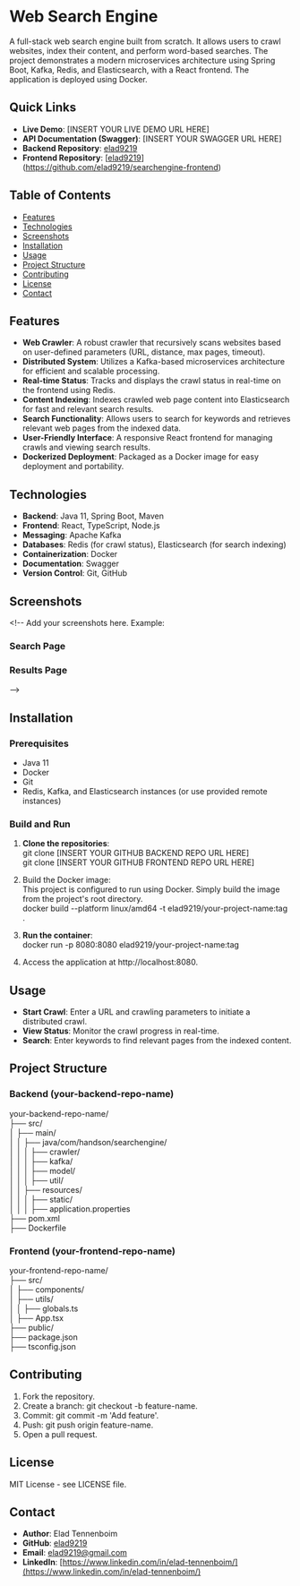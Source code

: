 # **Web Search Engine**

A full-stack web search engine built from scratch. It allows users to crawl websites, index their content, and perform word-based searches. The project demonstrates a modern microservices architecture using Spring Boot, Kafka, Redis, and Elasticsearch, with a React frontend. The application is deployed using Docker.

## **Quick Links**

* **Live Demo**: \[INSERT YOUR LIVE DEMO URL HERE\]  
* **API Documentation (Swagger)**: \[INSERT YOUR SWAGGER URL HERE\]  
* **Backend Repository**: [elad9219](https://github.com/elad9219/searchengine)  
* **Frontend Repository**: [[elad9219](https://github.com/elad9219/searchengine)](https://github.com/elad9219/searchengine-frontend)

## **Table of Contents**

* [Features](https://www.google.com/search?q=%23features)  
* [Technologies](https://www.google.com/search?q=%23technologies)  
* [Screenshots](https://www.google.com/search?q=%23screenshots)  
* [Installation](https://www.google.com/search?q=%23installation)  
* [Usage](https://www.google.com/search?q=%23usage)  
* [Project Structure](https://www.google.com/search?q=%23project-structure)  
* [Contributing](https://www.google.com/search?q=%23contributing)  
* [License](https://www.google.com/search?q=%23license)  
* [Contact](https://www.google.com/search?q=%23contact)

## **Features**

* **Web Crawler**: A robust crawler that recursively scans websites based on user-defined parameters (URL, distance, max pages, timeout).  
* **Distributed System**: Utilizes a Kafka-based microservices architecture for efficient and scalable processing.  
* **Real-time Status**: Tracks and displays the crawl status in real-time on the frontend using Redis.  
* **Content Indexing**: Indexes crawled web page content into Elasticsearch for fast and relevant search results.  
* **Search Functionality**: Allows users to search for keywords and retrieves relevant web pages from the indexed data.  
* **User-Friendly Interface**: A responsive React frontend for managing crawls and viewing search results.  
* **Dockerized Deployment**: Packaged as a Docker image for easy deployment and portability.

## **Technologies**

* **Backend**: Java 11, Spring Boot, Maven  
* **Frontend**: React, TypeScript, Node.js  
* **Messaging**: Apache Kafka  
* **Databases**: Redis (for crawl status), Elasticsearch (for search indexing)  
* **Containerization**: Docker  
* **Documentation**: Swagger  
* **Version Control**: Git, GitHub

## **Screenshots**

\<\!-- Add your screenshots here. Example:

### **Search Page**

### **Results Page**

\--\>

## **Installation**

### **Prerequisites**

* Java 11  
* Docker  
* Git  
* Redis, Kafka, and Elasticsearch instances (or use provided remote instances)

### **Build and Run**

1. **Clone the repositories**:  
   git clone \[INSERT YOUR GITHUB BACKEND REPO URL HERE\]  
   git clone \[INSERT YOUR GITHUB FRONTEND REPO URL HERE\]

2. Build the Docker image:  
   This project is configured to run using Docker. Simply build the image from the project's root directory.  
   docker build \--platform linux/amd64 \-t elad9219/your-project-name:tag .

3. **Run the container**:  
   docker run \-p 8080:8080 elad9219/your-project-name:tag

4. Access the application at http://localhost:8080.

## **Usage**

* **Start Crawl**: Enter a URL and crawling parameters to initiate a distributed crawl.  
* **View Status**: Monitor the crawl progress in real-time.  
* **Search**: Enter keywords to find relevant pages from the indexed content.

## **Project Structure**

### **Backend (your-backend-repo-name)**

your-backend-repo-name/  
├── src/  
│   ├── main/  
│   │   ├── java/com/handson/searchengine/  
│   │   │   ├── crawler/  
│   │   │   ├── kafka/  
│   │   │   ├── model/  
│   │   │   ├── util/  
│   │   ├── resources/  
│   │   │   ├── static/  
│   │   │   ├── application.properties  
├── pom.xml  
├── Dockerfile

### **Frontend (your-frontend-repo-name)**

your-frontend-repo-name/  
├── src/  
│   ├── components/  
│   ├── utils/  
│   │   ├── globals.ts  
│   ├── App.tsx  
├── public/  
├── package.json  
├── tsconfig.json

## **Contributing**

1. Fork the repository.  
2. Create a branch: git checkout \-b feature-name.  
3. Commit: git commit \-m 'Add feature'.  
4. Push: git push origin feature-name.  
5. Open a pull request.

## **License**

MIT License \- see LICENSE file.

## **Contact**

* **Author**: Elad Tennenboim  
* **GitHub**: [elad9219](https://github.com/elad9219)  
* **Email**: elad9219@gmail.com  
* **LinkedIn**: [https://www.linkedin.com/in/elad-tennenboim/](https://www.linkedin.com/in/elad-tennenboim/)
